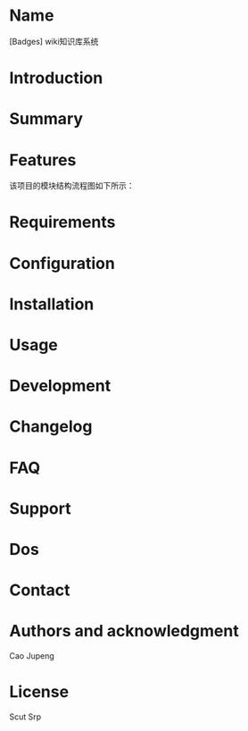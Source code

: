 # Name
[Badges] wiki知识库系统

# Introduction
# Summary
# Features 
该项目的模块结构流程图如下所示：

# Requirements

# Configuration 
# Installation 
# Usage


# Development
# Changelog 
# FAQ 
# Support 
# Dos 
# Contact 


# Authors and acknowledgment
Cao Jupeng

# License
Scut Srp
